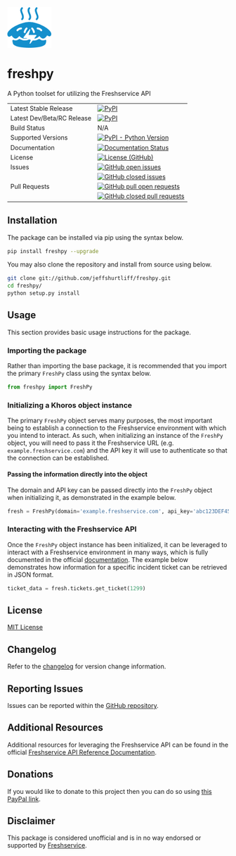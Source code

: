 <a href='https://pypi.org/project/freshpy/'>
    <img src="https://github.com/jeffshurtliff/freshpy/blob/main/docs/_static/freshpy-logo.png" width="100" />
</a>

# freshpy
A Python toolset for utilizing the Freshservice API

<table>
    <tr>
        <td>Latest Stable Release</td>
        <td>
            <a href='https://pypi.org/project/freshpy/'>
                <img alt="PyPI" src="https://img.shields.io/pypi/v/freshpy">
            </a>
        </td>
    </tr>
    <tr>
        <td>Latest Dev/Beta/RC Release</td>
        <td>
            <a href='https://pypi.org/project/freshpy/#history'>
                <img alt="PyPI" src="https://img.shields.io/badge/pypi-1.1.0b1-blue">
            </a>
        </td>
    </tr>
    <tr>
        <td>Build Status</td>
        <td>
            N/A
            <!--
            <a href="https://github.com/jeffshurtliff/freshpy/blob/master/.github/workflows/pythonpackage.yml">
                <img alt="GitHub Workflow Status" 
                src="https://img.shields.io/github/workflow/status/jeffshurtliff/khoros/Python package">
            </a>
            -->
        </td>
    </tr>
    <tr>
        <td>Supported Versions</td>
        <td>
            <a href='https://pypi.org/project/freshpy/'>
                <img alt="PyPI - Python Version" src="https://img.shields.io/pypi/pyversions/freshpy">
            </a>
        </td>
    </tr>
    <!--
    <tr>
        <td>Code Coverage</td>
        <td>
            <a href="https://codecov.io/gh/jeffshurtliff/freshpy">
                <img src="https://codecov.io/gh/jeffshurtliff/freshpy/branch/master/graph/badge.svg" />
            </a>
        </td>
    </tr>
    <tr>
        <td>Code Quality (LGTM)</td>
        <td>
            <a href="https://lgtm.com/projects/g/jeffshurtliff/freshpy">
            <img alt="LGTM Grade" src="https://img.shields.io/lgtm/grade/python/github/jeffshurtliff/freshpy">
            </a>
        </td>
    </tr>
    <tr>
        <td>CodeFactor Grade</td>
        <td>
            <a href="https://lgtm.com/projects/g/jeffshurtliff/freshpy">
            <img alt="CodeFactor Grade" src="https://img.shields.io/codefactor/grade/github/jeffshurtliff/freshpy">
            </a>
        </td>
    </tr>
    -->
    <tr>
        <td>Documentation</td>
        <td>
            <a href='https://freshpy.readthedocs.io/en/latest/?badge=latest'>
                <img src='https://readthedocs.org/projects/freshpy/badge/?version=latest' alt='Documentation Status' /><br />
            </a>
        </td>
    </tr>
    <!--
    <tr>
        <td>Security Audits</td>
        <td>
            <a href="https://github.com/marketplace/actions/python-security-check-using-bandit">
                <img alt="Bandit" src="https://img.shields.io/badge/security-bandit-yellow.svg">
            </a><br />
            <a href="https://github.com/marketplace/actions/pycharm-python-security-scanner">
                <img alt="PyCharm Security Scanner" src="https://img.shields.io/badge/security-pycharm%20security%20scanner-green">
            </a>
        </td>
    </tr>
    -->
    <tr>
        <td>License</td>
        <td>
            <a href="https://github.com/jeffshurtliff/freshpy/blob/master/LICENSE">
                <img alt="License (GitHub)" src="https://img.shields.io/github/license/jeffshurtliff/freshpy">
            </a>
        </td>
    </tr>
    <tr>
        <td style="vertical-align: top;">Issues</td>
        <td>
            <a href="https://github.com/jeffshurtliff/freshpy/issues">
                <img style="margin-bottom:5px;" alt="GitHub open issues" src="https://img.shields.io/github/issues-raw/jeffshurtliff/freshpy"><br />
            </a>
            <a href="https://github.com/jeffshurtliff/freshpy/issues">
                <img alt="GitHub closed issues" src="https://img.shields.io/github/issues-closed-raw/jeffshurtliff/freshpy">
            </a>
        </td>
    </tr>
    <tr>
        <td style="vertical-align: top;">Pull Requests</td>
        <td>
            <a href="https://github.com/jeffshurtliff/freshpy/pulls">
                <img style="margin-bottom:5px;" alt="GitHub pull open requests" src="https://img.shields.io/github/issues-pr-raw/jeffshurtliff/freshpy"><br />
            </a>
            <a href="https://github.com/jeffshurtliff/freshpy/pulls">
                <img alt="GitHub closed pull requests" src="https://img.shields.io/github/issues-pr-closed-raw/jeffshurtliff/freshpy">
            </a>
        </td>
    </tr>
</table>

## Installation
The package can be installed via pip using the syntax below.

```sh
pip install freshpy --upgrade
```

You may also clone the repository and install from source using below.

```sh
git clone git://github.com/jeffshurtliff/freshpy.git
cd freshpy/
python setup.py install
```

## Usage
This section provides basic usage instructions for the package.

### Importing the package
Rather than importing the base package, it is recommended that you import the primary `FreshPy` class using the syntax
below.

```python
from freshpy import FreshPy
```

### Initializing a Khoros object instance
The primary `FreshPy` object serves many purposes, the most important being to establish a connection to the 
Freshservice environment with which you intend to interact. As such, when initializing an instance of the `FreshPy` 
object, you will need to pass it the Freshservice URL (e.g. `example.freshservice.com`) and the API key it will use 
to authenticate so that the connection can be established.

#### Passing the information directly into the object
The domain and API key can be passed directly into the `FreshPy` object when initializing it, as
demonstrated in the example below.

```python
fresh = FreshPy(domain='example.freshservice.com', api_key='abc123DEF456')
```

### Interacting with the Freshservice API
Once the `FreshPy` object instance has been initialized, it can be leveraged to interact with a Freshservice
environment in many ways, which is fully documented in the official
[documentation](https://api.freshservice.com/). The example below demonstrates how information for a specific incident 
ticket can be retrieved in JSON format.

```python
ticket_data = fresh.tickets.get_ticket(1299)
```

## License
[MIT License](https://github.com/jeffshurtliff/freshpy/blob/master/LICENSE)

## Changelog
Refer to the [changelog](https://freshpy.readthedocs.io/en/latest/changelog.html) for version change information.

## Reporting Issues
Issues can be reported within the [GitHub repository](https://github.com/jeffshurtliff/freshpy/issues).

## Additional Resources
Additional resources for leveraging the Freshservice API can be found in the official
[Freshservice API Reference Documentation](https://api.freshservice.com/).

## Donations
If you would like to donate to this project then you can do so using 
[this PayPal link](https://www.paypal.com/cgi-bin/webscr?cmd=_donations&business=XDZ8M6UV6EFK6&item_name=FreshPy&currency_code=USD).

## Disclaimer
This package is considered unofficial and is in no way endorsed or supported by 
[Freshservice](https://www.freshservice.com).

